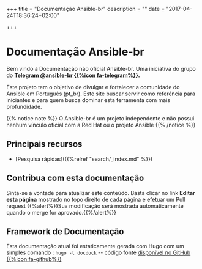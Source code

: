 +++
title = "Documentação Ansible-br"
description = ""
date = "2017-04-24T18:36:24+02:00"

+++

# Documentação Ansible-br
Bem vindo à Documentação não oficial Ansible-br. Uma iniciativa do grupo  do **[Telegram @ansible-br {{%icon fa-telegram%}}](https://t.me/ansiblebr).**

Este projeto tem o objetivo de divulgar e fortalecer a comunidade do Ansible em Português (pt_br). Este site buscar servir como referência para iniciantes e para quem busca dominar esta ferramenta com mais profundidade.

{{% notice note %}}
O Ansible-br é um projeto independente e não possui nenhum vínculo oficial com a Red Hat ou o projeto Ansible
{{% /notice %}}


## Principais recursos
* [Pesquisa rápidas]({{%relref "search/_index.md" %}})

## Contribua com esta documentação
Sinta-se a vontade para atualizar este conteúdo. Basta clicar no link **Editar esta página** mostrado no topo direito de cada página e efetuar um Pull request
{{%alert%}}Sua modificação será mostrada automaticamente quando o merge for aprovado.{{%/alert%}}


## Framework de Documentação
Esta documentação atual foi estaticamente gerada com Hugo com um simples comando : `hugo -t docdock` -- código fonte [disponível no GitHub {{%icon fa-github%}}](https://github.com/vjeantet/hugo-theme-docDock)
